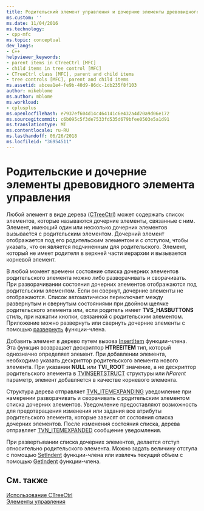 ```yaml
---
title: Родительский элемент управления и дочерние элементы древовидного | Документы Microsoft
ms.custom: ''
ms.date: 11/04/2016
ms.technology:
- cpp-mfc
ms.topic: conceptual
dev_langs:
- C++
helpviewer_keywords:
- parent items in CTreeCtrl [MFC]
- child items in tree control [MFC]
- CTreeCtrl class [MFC], parent and child items
- tree controls [MFC], parent and child items
ms.assetid: abcea1e4-fe9b-40d9-86dc-1db235f8f103
author: mikeblome
ms.author: mblome
ms.workload:
- cplusplus
ms.openlocfilehash: e7937ef604d14c464141c6e432a4d20a9d06e172
ms.sourcegitcommit: c6b095c5f3de7533fd535d679bfee0503e5a1d91
ms.translationtype: MT
ms.contentlocale: ru-RU
ms.lasthandoff: 06/26/2018
ms.locfileid: "36954511"
---
```

# <a name="tree-control-parent-and-child-items"></a>Родительские и дочерние элементы древовидного элемента управления
Любой элемент в виде дерева ([CTreeCtrl](../mfc/reference/ctreectrl-class.md)) может содержать список элементов, которые называются дочерние элементы, связанные с ним. Элемент, имеющий один или несколько дочерних элементов вызывается с родительским элементом. Дочерний элемент отображается под его родительским элементом и с отступом, чтобы указать, что он является подчиненным для родительского. Элемент, который не имеет родителя в верхней части иерархии и вызывается корневой элемент.  
  
 В любой момент времени состояние списка дочерних элементов родительского элемента можно либо разворачивать и сворачивать. При разворачивании состояния дочерних элементов отображаются под родительским элементом. Если он свернут, дочерние элементы не отображаются. Список автоматически переключает между развернутым и свернутым состояниями при двойном щелчке родительского элемента или, если родитель имеет **TVS_HASBUTTONS** стиль, при нажатии кнопки, связанной с родительским элементом. Приложение можно развернуть или свернуть дочерние элементы с помощью [развернуть](../mfc/reference/ctreectrl-class.md#expand) функции-члена.  
  
 Добавить элемент в дерево путем вызова [InsertItem](../mfc/reference/ctreectrl-class.md#insertitem) функции-члена. Эта функция возвращает дескриптор **HTREEITEM** тип, который однозначно определяет элемент. При добавлении элемента, необходимо указать дескриптор родительского элемента нового элемента. При указании **NULL** или **TVI_ROOT** значение, а не дескриптор родительского элемента в [TVINSERTSTRUCT](http://msdn.microsoft.com/library/windows/desktop/bb773452) структуры или *hParent* параметр, элемент добавляется в качестве корневого элемента.  
  
 Структура дерева отправляет [TVN_ITEMEXPANDING](http://msdn.microsoft.com/library/windows/desktop/bb773537) уведомление при намерении разворачивать и сворачивать с родительским элементом списка дочерних элементов. Уведомление предоставляют возможность для предотвращения изменения или задания все атрибуты родительского элемента, которые зависят от состояния списка дочерних элементов. После изменения состояния списка, дерева отправляет [TVN_ITEMEXPANDED](http://msdn.microsoft.com/library/windows/desktop/bb773533) сообщение уведомления.  
  
 При развертывании списка дочерних элементов, делается отступ относительно родительского элемента. Можно задать величину отступа с помощью [SetIndent](../mfc/reference/ctreectrl-class.md#setindent) функции-члена или извлечь текущий объем с помощью [GetIndent](../mfc/reference/ctreectrl-class.md#getindent) функции-члена.  
  
## <a name="see-also"></a>См. также  
 [Использование CTreeCtrl](../mfc/using-ctreectrl.md)   
 [Элементы управления](../mfc/controls-mfc.md)

